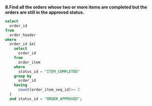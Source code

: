 **8.Find all the orders whose two or more items are completed but the orders are still in the approved status.**

```sql
select 
  order_id 
from 
  order_header 
where 
  order_id in(
    select 
      order_id 
    from 
      order_item 
    where 
      status_id = "ITEM_COMPLETED" 
    group by 
      order_id 
    having 
      count(order_item_seq_id)>= 2
  ) 
  and status_id = "ORDER_APPROVED";

```
